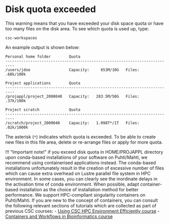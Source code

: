 # Disk quota exceeded

This warning means that you have exceeded your disk space quota or have too many files on the disk area. To see which quota is used up, type:

```
csc-workspaces
```

An example output is shown below:

```
Personal home folder        Quota
--------------------------------------------------------------------------
/users/jdoe                 Capacity:     653M/10G   Files:    .68k/100k

Project applications        Quota
--------------------------------------------------------------------------
/projappl/project_2000040   Capacity:   283.5M/50G   Files:    .37k/100k

Project scratch             Quota
--------------------------------------------------------------------------
/scratch/project_2000040    Capacity:   1.098T*/1T   Files:   .02k/1000k
```

The asterisk (`*`) indicates which quota is exceeded. To be able to create
new files in this file area, delete or re-arrange files or apply for more
quota.

!!!  "Important note!" 
      if you exceed disk quota in HOME/PROJAPPL directory upon conda-based installations of your software on Puhti/Mahti, we recommend using containerised 
      applications instead. The conda-based installations unfortunately result in the creation of excessive number of files which can cause extra overhead on Lustre       parallel file system in HPC environment. In some cases, you can clearly see the inordinate delays in the activation time of conda environment. When possible,       adapt container-based installation as the choice of installation method for better performance. We support HPC-compliant singularity containers on       
      Puhti/Mahti. If you are new to the concept of containers, you can consult the following relevant sections of tutorials which are collected as part of previous       CSC courses:
           - [Using CSC HPC Environment Efficiently course](https://csc-training.github.io/csc-env-eff/)
           - [Containers and Workflows in Bioinformatics course](https://yetulaxman.github.io/containers-workflows/)
